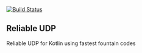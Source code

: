 [![Build Status](https://travis-ci.com/seniorjoinu/reliable-udp.svg?branch=master)](https://travis-ci.com/seniorjoinu/reliable-udp)

## Reliable UDP

Reliable UDP for Kotlin using fastest fountain codes